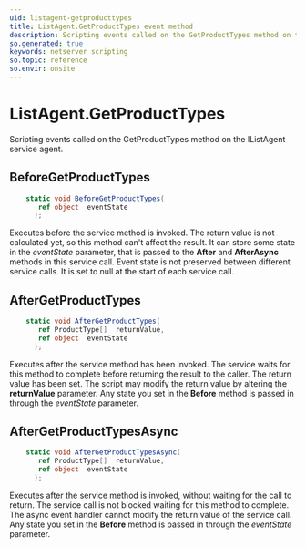 ```yaml
---
uid: listagent-getproducttypes
title: ListAgent.GetProductTypes event method
description: Scripting events called on the GetProductTypes method on the ListAgent service agent.
so.generated: true
keywords: netserver scripting
so.topic: reference
so.envir: onsite
---
```

# ListAgent.GetProductTypes

Scripting events called on the <see cref='M:IListAgent.GetProductTypes'>GetProductTypes</see> method on the <see cref='IListAgent'>IListAgent</see>  service agent.

## BeforeGetProductTypes
```cs
    static void BeforeGetProductTypes(
       ref object  eventState
      );
```
Executes before the service method is invoked.
The return value is not calculated yet, so this method can't affect the result.
It can store some state in the *eventState* parameter, that is passed to the **After** and **AfterAsync** methods in this service call.
Event state is not preserved between different service calls. It is set to null at the start of each service call.
## AfterGetProductTypes
```cs
    static void AfterGetProductTypes(
       ref ProductType[]  returnValue,
       ref object  eventState
      );
```
Executes after the service method has been invoked. The service waits for this method to complete before returning the result to the caller.
The return value has been set. The script may modify the return value by altering the **returnValue** parameter.
Any state you set in the **Before** method is passed in through the *eventState* parameter.
## AfterGetProductTypesAsync
```cs
    static void AfterGetProductTypesAsync(
       ref ProductType[]  returnValue,
       ref object  eventState
      );
```
Executes after the service method is invoked, without waiting for the call to return.
The service call is not blocked waiting for this method to complete.
The async event handler cannot modify the return value of the service call.
Any state you set in the **Before** method is passed in through the *eventState* parameter.

